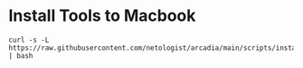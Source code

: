# Install Tools to Macbook

```
curl -s -L https://raw.githubusercontent.com/netologist/arcadia/main/scripts/install.sh | bash
```